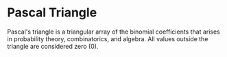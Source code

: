 # Pascal Triangle
Pascal's triangle is a triangular array of the binomial coefficients that arises in probability theory, combinatorics, and algebra. All values outside the triangle are considered zero (0).
